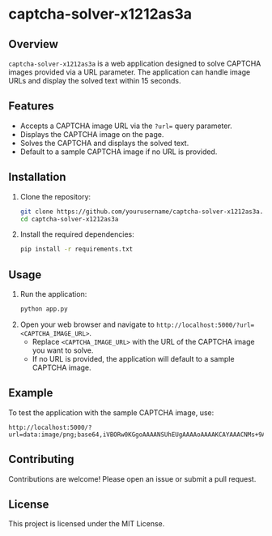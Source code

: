 # captcha-solver-x1212as3a

## Overview

`captcha-solver-x1212as3a` is a web application designed to solve CAPTCHA images provided via a URL parameter. The application can handle image URLs and display the solved text within 15 seconds.

## Features
- Accepts a CAPTCHA image URL via the `?url=` query parameter.
- Displays the CAPTCHA image on the page.
- Solves the CAPTCHA and displays the solved text.
- Default to a sample CAPTCHA image if no URL is provided.

## Installation

1. Clone the repository:
   ```bash
   git clone https://github.com/yourusername/captcha-solver-x1212as3a.git
   cd captcha-solver-x1212as3a
   ```
2. Install the required dependencies:
   ```bash
   pip install -r requirements.txt
   ```

## Usage

1. Run the application:
   ```bash
   python app.py
   ```
2. Open your web browser and navigate to `http://localhost:5000/?url=<CAPTCHA_IMAGE_URL>`.
   - Replace `<CAPTCHA_IMAGE_URL>` with the URL of the CAPTCHA image you want to solve.
   - If no URL is provided, the application will default to a sample CAPTCHA image.

## Example

To test the application with the sample CAPTCHA image, use:
```
http://localhost:5000/?url=data:image/png;base64,iVBORw0KGgoAAAANSUhEUgAAAAoAAAAKCAYAAACNMs+9AAAAFElEQVQYV2NkQAP/Gf4bBjCqAEMAAHQDAh0U8PYAAAAASUVORK5CYII=
```

## Contributing

Contributions are welcome! Please open an issue or submit a pull request.

## License

This project is licensed under the MIT License.